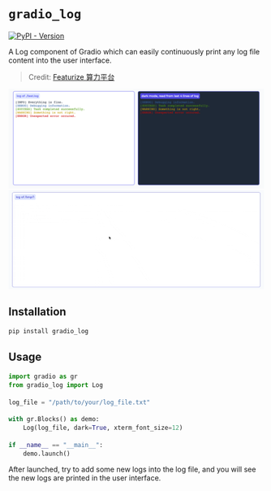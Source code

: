 # `gradio_log`
<a href="https://pypi.org/project/gradio_log/" target="_blank"><img alt="PyPI - Version" src="https://img.shields.io/pypi/v/gradio_log"></a>  

A Log component of Gradio which can easily continuously print any log file content into the user interface.

> Credit: [Featurize 算力平台](https://featurize.cn)

![static](./assets/static.png)
![dynamic](./assets/dynamic.gif)

## Installation

```bash
pip install gradio_log
```

## Usage

```python
import gradio as gr
from gradio_log import Log

log_file = "/path/to/your/log_file.txt"

with gr.Blocks() as demo:
    Log(log_file, dark=True, xterm_font_size=12)

if __name__ == "__main__":
    demo.launch()
```

After launched, try to add some new logs into the log file, and you will see the new logs are printed in the user interface.
